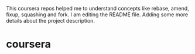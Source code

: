 This coursera repos helped me to understand concepts like rebase, amend, fixup, squashing and fork.
I am editing the README file. Adding some more details about the project description.
# coursera
